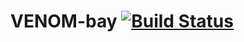 # VENOM-bay [![Build Status](https://travis-ci.com/juncid/VENOM-bay.svg?branch=master)](https://travis-ci.com/juncid/VENOM-bay)

